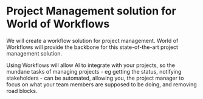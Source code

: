 # Project Management solution for World of Workflows

We will create a workflow solution for project management.
World of Workflows will provide the backbone for this state-of-the-art project management solution.

Using Workflows will allow AI to integrate with your projects, so the mundane tasks of managing projects - eg getting the status, notifying stakeholders - can be automated, allowing you, the project manager to focus on what your team members are supposed to be doing, and removing road blocks.
